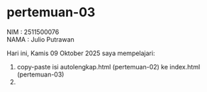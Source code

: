 # pertemuan-03

NIM : 2511500076<br>
NAMA : Julio Putrawan<br>

Hari ini, Kamis 09 Oktober 2025 saya mempelajari:
<ol>
<li>copy-paste isi autolengkap.html (pertemuan-02) ke index.html (pertemuan-03)<li>
<ol>
